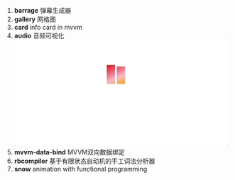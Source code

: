 1. **barrage**
弹幕生成器
2. **gallery**
网格图
3. **card**
info card in mvvm
4. **audio**
音频可视化
![visualizer](./demo.gif)
5. **mvvm-data-bind**
MVVM双向数据绑定
6. **rbcompiler**
基于有限状态自动机的手工词法分析器
7. **snow**
animation with functional programming
